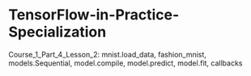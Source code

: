 # TensorFlow-in-Practice-Specialization
Course_1_Part_4_Lesson_2: 
mnist.load_data, fashion_mnist, models.Sequential, model.compile, model.predict, model.fit, callbacks

